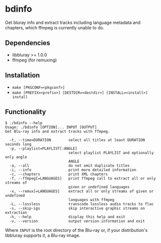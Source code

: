 # bdinfo

Get bluray info and extract tracks including language metadata and chapters,
which ffmpeg is currently unable to do.


## Dependencies

* libbluray >= 1.0.0
* ffmpeg (for remuxing)


## Installation

* `make [PKGCONF=<pkgconf>]`
* `make [PREFIX=<prefix>] [DESTDIR=<destdir>] [INSTALL=<install>] install`


## Functionality

```
$ ./bdinfo --help
Usage: ./bdinfo [OPTION]... INPUT [OUTPUT]
Get Blu-ray info and extract tracks with ffmpeg.

  -t, --time=DURATION        select all titles at least DURATION seconds long
  -p, --playlist=PLAYLIST[:ANGLE]
                             select playlist PLAYLIST and optionally only angle
                             ANGLE
  -a, --all                  do not omit duplicate titles
  -i, --info                 print more detailed information
  -c, --chapters             print XML chapters
  -f, --ffmpeg[=LANGUAGES]   print ffmpeg call to extract all or only streams of
                             given or undefined languages
  -x, --remux[=LANGUAGES]    extract all or only streams of given or undefined
                             languages with ffmpeg
  -L, --lossless             transcode lossless audio tracks to flac
  -s, --skip-igs             skip interactive graphic streams on extraction
  -h, --help                 display this help and exit
  -v, --version              output version information and exit
```
Where `INPUT` is the root directory of the Blu-ray or, if your distribution's
libbluray supports it, a Blu-ray image.
